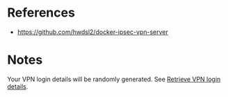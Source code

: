 # References 

- https://github.com/hwdsl2/docker-ipsec-vpn-server

# Notes

Your VPN login details will be randomly generated. See [Retrieve VPN login details](https://github.com/hwdsl2/docker-ipsec-vpn-server#retrieve-vpn-login-details).